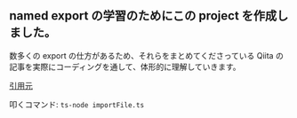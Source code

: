 ## named export の学習のためにこの project を作成しました。

数多くの export の仕方があるため、それらをまとめてくださっている Qiita の記事を実際にコーディングを通して、体形的に理解していきます。

[引用元](https://qiita.com/suin/items/6a1f1a6aba4207c8d632)

叩くコマンド: `ts-node importFile.ts`

